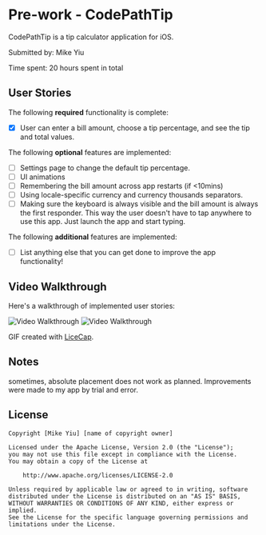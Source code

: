 # Pre-work - CodePathTip

CodePathTip is a tip calculator application for iOS.

Submitted by: Mike Yiu

Time spent: 20 hours spent in total

## User Stories

The following **required** functionality is complete:

* [X] User can enter a bill amount, choose a tip percentage, and see the tip and total values.

The following **optional** features are implemented:
* [ ] Settings page to change the default tip percentage.
* [ ] UI animations
* [ ] Remembering the bill amount across app restarts (if <10mins)
* [ ] Using locale-specific currency and currency thousands separators.
* [ ] Making sure the keyboard is always visible and the bill amount is always the first responder. This way the user doesn't have to tap anywhere to use this app. Just launch the app and start typing.

The following **additional** features are implemented:

- [ ] List anything else that you can get done to improve the app functionality!

## Video Walkthrough 

Here's a walkthrough of implemented user stories:

<img src='https://i.imgur.com/XB5FlXL.gif' title='Video Walkthrough' width='' alt='Video Walkthrough' />


<img src='https://i.imgur.com/MMabaEN.gif' title='Video Walkthrough' width='' alt='Video Walkthrough' />

GIF created with [LiceCap](http://www.cockos.com/licecap/).

## Notes

sometimes, absolute placement does not work as planned. Improvements were made to my app by trial and error. 

## License

    Copyright [Mike Yiu] [name of copyright owner]

    Licensed under the Apache License, Version 2.0 (the "License");
    you may not use this file except in compliance with the License.
    You may obtain a copy of the License at

        http://www.apache.org/licenses/LICENSE-2.0

    Unless required by applicable law or agreed to in writing, software
    distributed under the License is distributed on an "AS IS" BASIS,
    WITHOUT WARRANTIES OR CONDITIONS OF ANY KIND, either express or implied.
    See the License for the specific language governing permissions and
    limitations under the License.
